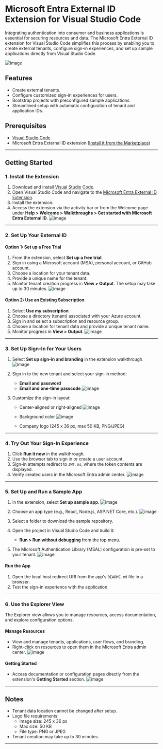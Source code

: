 # Microsoft Entra External ID Extension for Visual Studio Code

Integrating authentication into consumer and business applications is essential for securing resources and data. The Microsoft Entra External ID extension for Visual Studio Code simplifies this process by enabling you to create external tenants, configure sign-in experiences, and set up sample applications directly from Visual Studio Code.

![image](https://github.com/user-attachments/assets/d9d040eb-39e5-4e45-9b42-d948b06afb30)

## Features
- Create external tenants.
- Configure customized sign-in experiences for users.
- Bootstrap projects with preconfigured sample applications.
- Streamlined setup with automatic configuration of tenant and application IDs.

## Prerequisites
- [Visual Studio Code](https://code.visualstudio.com/)
- Microsoft Entra External ID extension ([Install it from the Marketplace](https://aka.ms/vscodequickstart/marketplace))

---

## Getting Started

### 1. Install the Extension
1. Download and install [Visual Studio Code](https://code.visualstudio.com/).
2. Open Visual Studio Code and navigate to the [Microsoft Entra External ID Extension](https://aka.ms/vscodequickstart/marketplace).
3. Install the extension.
4. Access the extension via the activity bar or from the Welcome page under **Help > Welcome > Walkthroughs > Get started with Microsoft Entra External ID**.
![image](https://github.com/user-attachments/assets/f4fabf18-f67b-4a06-bc96-2865e017d4b5)

---

### 2. Set Up Your External ID
#### **Option 1: Set up a Free Trial**
1. From the extension, select **Set up a free trial**.
2. Sign in using a Microsoft account (MSA), personal account, or GitHub account.
3. Choose a location for your tenant data.
4. Provide a unique name for the tenant.
5. Monitor tenant creation progress in **View > Output**. The setup may take up to 30 minutes.
![image](https://github.com/user-attachments/assets/e6699b77-6864-4c79-82aa-fc6583ceeecb)

#### **Option 2: Use an Existing Subscription**
1. Select **Use my subscription**.
2. Choose a directory (tenant) associated with your Azure account.
3. Sign in and select a subscription and resource group.
4. Choose a location for tenant data and provide a unique tenant name.
5. Monitor progress in **View > Output**.
![image](https://github.com/user-attachments/assets/1b8f59d0-43e4-4fe7-8c81-a0ae55bdf459)

---

### 3. Set Up Sign-In for Your Users
1. Select **Set up sign-in and branding** in the extension walkthrough.
![image](https://github.com/user-attachments/assets/ca95429f-dd6e-403e-9cc1-a67160a3a102)

3. Sign in to the new tenant and select your sign-in method:
   - **Email and password**
   - **Email and one-time passcode**
![image](https://github.com/user-attachments/assets/f8acfcb5-f8da-42f3-bdeb-d9179955262e)

4. Customize the sign-in layout:
   - Center-aligned or right-aligned
     ![image](https://github.com/user-attachments/assets/b1a705ad-dc29-47a0-85be-f8226028f690)

   - Background color
     ![image](https://github.com/user-attachments/assets/d7d531f0-f217-484f-803f-ea441e564dea)

   - Company logo (245 x 36 px, max 50 KB, PNG/JPEG)

---

### 4. Try Out Your Sign-In Experience
1. Click **Run it now** in the walkthrough.
2. Use the browser tab to sign in or create a user account.
3. Sign-in attempts redirect to `JWT.ms`, where the token contents are displayed.
4. Verify created users in the Microsoft Entra admin center.
![image](https://github.com/user-attachments/assets/2c88ffae-e8fe-4570-ac99-bc7370e38892)

---

### 5. Set Up and Run a Sample App
1. In the extension, select **Set up sample app**.
   ![image](https://github.com/user-attachments/assets/495c5cb1-f71f-4b4b-ab56-3d34ff9822f4)

2. Choose an app type (e.g., React, Node.js, ASP.NET Core, etc.).
 ![image](https://github.com/user-attachments/assets/ed187f14-bf86-41dc-be0a-b02d1f9213db)

3. Select a folder to download the sample repository.
4. Open the project in Visual Studio Code and build it:
   - **Run > Run without debugging** from the top menu.
5. The Microsoft Authentication Library (MSAL) configuration is pre-set to your tenant.
   ![image](https://github.com/user-attachments/assets/c126824b-14c7-4748-a11e-23d395f010e6)


#### **Run the App**
1. Open the local host redirect URI from the app's `README.md` file in a browser.
2. Test the sign-in experience with the application.

---

### 6. Use the Explorer View
The Explorer view allows you to manage resources, access documentation, and explore configuration options.

#### **Manage Resources**
- View and manage tenants, applications, user flows, and branding.
- Right-click on resources to open them in the Microsoft Entra admin center.
  ![image](https://github.com/user-attachments/assets/e825b9d7-5086-4c32-b002-e75199209666)


#### **Getting Started**
- Access documentation or configuration pages directly from the extension's **Getting Started** section.
![image](https://github.com/user-attachments/assets/eabbb8e8-d8c6-4182-900a-97d6fe4168f0)

---

## Notes
- Tenant data location cannot be changed after setup.
- Logo file requirements:
  - Image size: 245 x 36 px
  - Max size: 50 KB
  - File type: PNG or JPEG
- Tenant creation may take up to 30 minutes.

---

